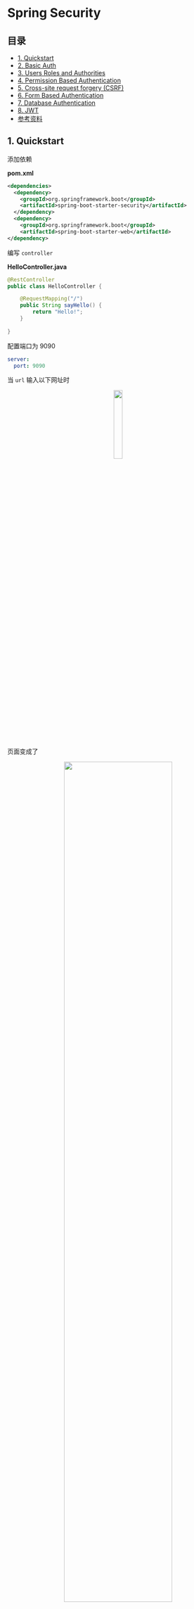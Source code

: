 # Spring Security

## 目录

* [1. Quickstart](#1-quickstart)
* [2. Basic Auth](#2-basic-auth)
* [3. Users Roles and Authorities](#3-users-roles-and-authorities)
* [4. Permission Based Authentication](#4-permission-based-authentication)
* [5. Cross-site request forgery (CSRF)](#5-cross-site-request-forgery--csrf-)
* [6. Form Based Authentication](#6-form-based-authentication)
* [7. Database Authentication](#7-database-authentication)
* [8. JWT](#8-jwt)
* [参考资料](#----)

 

## 1. Quickstart

添加依赖

**pom.xml**

```xml
<dependencies>
  <dependency>
    <groupId>org.springframework.boot</groupId>
    <artifactId>spring-boot-starter-security</artifactId>
  </dependency>
  <dependency>
    <groupId>org.springframework.boot</groupId>
    <artifactId>spring-boot-starter-web</artifactId>
</dependency>
```



编写 `controller`

**HelloController.java**

```java
@RestController
public class HelloController {

    @RequestMapping("/")
    public String sayHello() {
        return "Hello!";
    }
    
}
```

配置端口为 9090

```yaml
server:
  port: 9090
```

当 `url` 输入以下网址时

<div align="center"> <img src="image-20200729101107448.png" width="20%"/> </div><br>

页面变成了

<div align="center"> <img src="image-20200729101213621.png" width="70%"/> </div><br>



可见，我们的接口没有赤裸裸地暴露供第三方随意访问了，`spring security` 框架给我们加了一层保护

用户名默认为 `user`

密码从控制台可以获得

<div align="center"> <img src="image-20200729101512541.png" width="70%"/> </div><br>

成功跳转

<div align="center"> <img src="image-20200729101705261.png" width="60%"/> </div><br>



⚠️注意：

`login` 之后默认跳转到 `/` 路径



## 2. Basic Auth

配置 `security`

⚠️注意：一定要加 `@Configuration` ！

**ApplicationSecurityConfig.java**

```java
@Configuration
public class ApplicationSecurityConfig extends WebSecurityConfigurerAdapter {
    @Override
    protected void configure(HttpSecurity http) throws Exception {
        http
                .authorizeRequests()
                .antMatchers("/", "index")
                .permitAll()
                .anyRequest()
                .authenticated()
                .and()
                .httpBasic();
    }
}
```

继承了 `WebSecurityConfigurerAdapter`，我们重写了 `configure` 方法（参数为 `HttpSecurity`）

解释一下编写思路（编写时会有代码提示）

对发过来的 `http request`

1. 授权请求
2. 所有请求
3. 都要验证
4. 和
5. 使用 `http basic` 验证方式


<div align="center"> <img src="image-20200729103511124.png" width="60%"/> </div><br>

改一下 `controller`

**HelloController.java**

```java
@RestController
public class HelloController {

    @RequestMapping("/hello")
    public String sayHello() {
        return "Hello!";
    }

}
```



成功访问


<div align="center"> <img src="image-20200729112220291.png" width="90%"/> </div><br>

## 3. Users Roles and Authorities

在安全领域

一个用户包括一般包括以下信息：

- username
- password
- role
- authorities

- ...



`Spring security` 默认的用户是 `user`

```java
/**
  * 配置用户信息
  * 
  * @return 
  */
@Override
@Bean
protected UserDetailsService userDetailsService() {
  UserDetails userDetails = User.builder()
    .username("ceezyyy")
    .password("123")
    .roles("admin")
    .build();

  return new InMemoryUserDetailsManager(userDetails);

}
```



解释（具体查看源码）：

- User：用户类
- UserDetails：用户信息类
- InMemoryUserDetailsManager：用户信息保存在内存



这里有一个小技巧，方法返回值是 `UserDetailsService`

是一个接口，点击左边绿色图标可以查看其实现类

<div align="center"> <img src="image-20200729115735148.png" width="70%"/> </div><br>



**总的来说，用户信息配置类通过工厂模式创建了一个用户信息对象，并保存在内存中**



























## 4. Permission Based Authentication

























## 5. Cross-site request forgery (CSRF)































## 6. Form Based Authentication





















## 7. Database Authentication



























## 8. JWT












## 参考资料

- [Spring Security | FULL COURSE](https://www.youtube.com/watch?v=her_7pa0vrg)

　